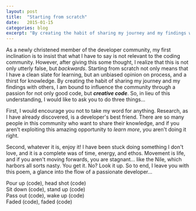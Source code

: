 ```yaml
---
layout: post
title:  "Starting from scratch"
date:   2015-01-15
categories: blog
excerpt: "By creating the habit of sharing my journey and my findings with others, I am bound to influence the community through a passion for not only good code, but <b><i>creative code</i></b>."
---
```

<p>
As a newly christened member of the developer community, my first inclination is to insist that what I have to say is not relevant to the coding community. However, after giving this some thought, I realize that this is not only utterly false, but <i>backwards</i>. Starting from scratch not only means that I have a clean slate for learning, but an unbiased opinion on process, and a thirst for knowledge. By creating the habit of sharing my journey and my findings with others, I am bound to influence the community through a passion for not only good code, but <b><i>creative code</i></b>. So, in lieu of this understanding, I would like to ask you to do three things...
</p><p>
First, I would encourage you not to take my word for anything. Research, as I have already discovered, is a developer's best friend. There are so many people in this community who want to share their knowledge, and if you aren't exploiting this amazing opportunity to <i>learn more</i>, you aren't doing it right.
</p><p>
Second, whatever it is, enjoy it! I have been stuck doing something I don't love, and it is a complete was of time, energy, and ethos. Movement is life, and if you aren't moving forwards, you are stagnant... like the Nile, which harbors all sorts nasty. You get it. No? Look it up. So to end, I leave you with this poem, a glance into the flow of a passionate developer...
</p><p>
Pour up (code), head shot (code)<br>
Sit down (code), stand up (code)<br>
Pass out (code), wake up (code)<br>
Faded (code), faded (code)
</p>